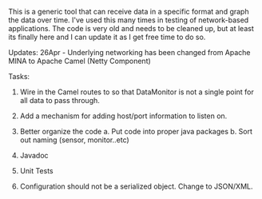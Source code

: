 This is a generic tool that can receive data in a specific format and graph the data over time.  I've used this many times in testing of network-based applications.  The code is very old and needs to be cleaned up, but at least its finally here and I can update it as I get free time to do so.


Updates:
26Apr - Underlying networking has been changed from Apache MINA to Apache Camel (Netty Component)

Tasks:
1. Wire in the Camel routes to so that DataMonitor is not a single point for all data to pass through.

2. Add a mechanism for adding host/port information to listen on.

3. Better organize the code
	a. Put code into proper java packages
	b. Sort out naming (sensor, monitor..etc)
	
4. Javadoc

5. Unit Tests

6. Configuration should not be a serialized object.  Change to JSON/XML.


